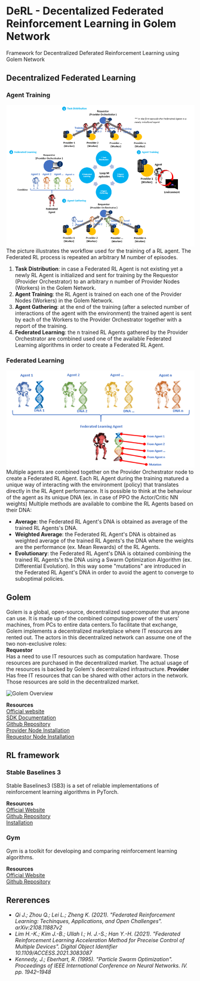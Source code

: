 # DeRL - Decentalized Federated Reinforcement Learning in Golem Network
Framework for Decentralized Deferated Reinforcement Learning using Golem Network

## Decentralized Federated Learning

### Agent Training 
![RL_training_worflow](https://github.com/pietromosca1994/DeRL_Golem/blob/main/references/RL_training_workflow.png)  
The picture illustrates the workflow used for the training of a RL agent.
The Federated RL process is repeated an arbitrary M number of episodes.
1. **Task Distribution**: in case a Federated RL Agent is not existing yet a newly RL Agent is initialized and sent for training by the Requestor (Provider Orchestrator) to an arbitrary n number of Provider Nodes (Workers) in the Golem Network.  
2. **Agent Training**: the RL Agent is trained on each one of the Provider Nodes (Workers) in the Golem Network.  
3. **Agent Gathering**: at the end of the training (after a selected number of interactions of the agent with the environment) the trained agent is sent by each of the Workers to the Provider Orchestrator together with a report of the training.  
4. **Federated Learning**: the n trained RL Agents gathered by the Provider Orchestrator are combined used one of the available Federated Learning algorithms in order to create a Federated RL Agent.  

### Federated Learning 
![RL_training_worflow](https://github.com/pietromosca1994/DeRL_Golem/blob/main/references/Federated_RL.png)  
Multiple agents are combined together on the Provider Orchestrator node to create a Federated RL Agent.
Each RL Agent during the training matured a unique way of interacting with the environment (policy) that translates directly in the RL Agent performance. It is possible to think at the behaviour of the agent as its unique DNA (ex. in case of PPO the Actor/Critic NN weights)
Multiple methods are available to combine the RL Agents based on their DNA:  
- **Average**: the Federated RL Agent's DNA is obtained as average of the trained RL Agents's DNA.  
- **Weighted Average**: the Federated RL Agent's DNA is obtained as weighted average of the trained RL Agents's the DNA where the weights are the performance (ex. Mean Rewards) of the RL Agents. 
- **Evolutionary**: the Federated RL Agent's DNA is obtained combining the trained RL Agents's the DNA using a Swarm Optimization Algorithm (ex. Differential Evolution). In this way some "mutations" are introduced in the Federated RL Agent's DNA in order to avoid the agent to converge to suboptimal policies. 

## Golem
Golem is a global, open-source, decentralized supercomputer that anyone can use. It is made up of the combined computing power of the users' machines, from PCs to entire data centers.To facilitate that exchange, Golem implements a decentralized marketplace where IT resources are rented out. The actors in this decentralized network can assume one of the two non-exclusive roles:  
**Requestor**  
Has a need to use IT resources such as computation hardware. Those resources are purchased in the decentralized market. The actual usage of the resources is backed by Golem's decentralized infrastructure.
**Provider**  
Has free IT resources that can be shared with other actors in the network. Those resources are sold in the decentralized market.

![Golem Overview](https://2880695478-files.gitbook.io/~/files/v0/b/gitbook-x-prod.appspot.com/o/spaces%2F-MBt7VtQny8f-UShF8-_%2Fuploads%2Fgit-blob-3136cc577c602d41deabbda419314754ae0544e7%2FTNM-Docs-infographics-01.jpg?alt=media)

**Resources**  
[Official website](https://www.golem.network)  
[SDK Documentation](https://handbook.golem.network)  
[Github Repository](https://github.com/golemfactory)  
[Provider Node Installation](https://handbook.golem.network/provider-tutorials/provider-tutorial)  
[Requestor Node Installation](https://handbook.golem.network/requestor-tutorials/flash-tutorial-of-requestor-development)  

## RL framework
### Stable Baselines 3 
Stable Baselines3 (SB3) is a set of reliable implementations of reinforcement learning algorithms in PyTorch.  

**Resources**    
[Official Website](https://stable-baselines3.readthedocs.io/en/master/)  
[Github Repository](https://github.com/hill-a/stable-baselines)  
[Installation](https://stable-baselines3.readthedocs.io/en/master/guide/install.html)  

### Gym
Gym is a toolkit for developing and comparing reinforcement learning algorithms.  

**Resources**  
[Official Website](https://gym.openai.com)  
[Github Repository](https://github.com/openai/gym)

## Rererences
- *Qi J.; Zhou Q.; Lei L.; Zheng K. (2021). "Federated Reinforcement Learning: Techinques, Applications, and Open Challenges". arXiv:2108.11887v2*
- *Lim H.-K.; Kim J.-B.; Ullah I.; H. J.-S.; Han Y.-H. (2021). "Federated Reinforcement Learning Acceleration Method for Preceise Control of Multiple Devices". Digital Object Identifier 10.1109/ACCESS.2021.3083087*
- *Kennedy, J.; Eberhart, R. (1995). "Particle Swarm Optimization". Proceedings of IEEE International Conference on Neural Networks. IV. pp. 1942–1948*
